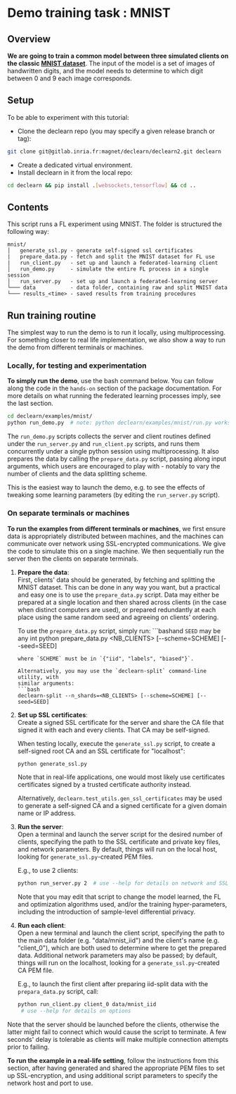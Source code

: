 # Demo training task : MNIST

## Overview

**We are going to train a common model between three simulated clients on the
classic [MNIST dataset](http://yann.lecun.com/exdb/mnist/)**. The input of the
model is a set of images of handwritten digits, and the model needs to
determine to which digit between $0$ and $9$ each image corresponds.

## Setup

To be able to experiment with this tutorial:

* Clone the declearn repo (you may specify a given release branch or tag):

```bash
git clone git@gitlab.inria.fr:magnet/declearn/declearn2.git declearn
```

* Create a dedicated virtual environment.
* Install declearn in it from the local repo:

```bash
cd declearn && pip install .[websockets,tensorflow] && cd ..
```

## Contents

This script runs a FL experiment using MNIST. The folder is structured
the following way:

```
mnist/
│   generate_ssl.py - generate self-signed ssl certificates
|   prepare_data.py - fetch and split the MNIST dataset for FL use
|   run_client.py   - set up and launch a federated-learning client
│   run_demo.py     - simulate the entire FL process in a single session
│   run_server.py   - set up and launch a federated-learning server
└─── data           - data folder, containing raw and split MNIST data
└─── results_<time> - saved results from training procedures
```

## Run training routine

The simplest way to run the demo is to run it locally, using multiprocessing.
For something closer to real life implementation, we also show a way to run
the demo from different terminals or machines.

### Locally, for testing and experimentation

**To simply run the demo**, use the bash command below. You can follow along
the code in the `hands-on` section of the package documentation. For more
details on what running the federated learning processes imply, see the last
section.

```bash
cd declearn/examples/mnist/
python run_demo.py  # note: python declearn/examples/mnist/run.py works as well
```

The `run_demo.py` scripts collects the server and client routines defined under
the `run_server.py` and `run_client.py` scripts, and runs them concurrently
under a single python session using multiprocessing. It also prepares the data
by calling the `prepare_data.py` script, passing along input arguments, which
users are encouraged to play with - notably to vary the number of clients and
the data splitting scheme.

This is the easiest way to launch the demo, e.g. to see the effects of
tweaking some learning parameters (by editing the `run_server.py` script).

### On separate terminals or machines

**To run the examples from different terminals or machines**,
we first ensure data is appropriately distributed between machines,
and the machines can communicate over network using SSL-encrypted
communications. We give the code to simulate this on a single machine.
We then sequentially run the server then the clients on separate terminals.

1. **Prepare the data**:<br/>
   First, clients' data should be generated, by fetching and splitting the
   MNIST dataset. This can be done in any way you want, but a practical and
   easy one is to use the `prepare_data.py` script. Data may either be
   prepared at a single location and then shared across clients (in the case
   when distinct computers are used), or prepared redundantly at each place
   using the same random seed and agreeing on clients' ordering.

   To use the `prepare_data.py` script, simply run:
   ```bashand `SEED` may be
   any int
   python prepare_data.py <NB_CLIENTS> [--scheme=SCHEME] [--seed=SEED]
   ```
   where `SCHEME` must be in `{"iid", "labels", "biased"}`.

   Alternatively, you may use the `declearn-split` command-line utility, with
   similar arguments:
   ```bash
   declearn-split --n_shards=<NB_CLIENTS> [--scheme=SCHEME] [--seed=SEED]
   ```

2. **Set up SSL certificates**:<br/>
   Create a signed SSL certificate for the server and share the CA file that
   signed it with each and every clients. That CA may be self-signed.

   When testing locally, execute the `generate_ssl.py` script, to create a
   self-signed root CA and an SSL certificate for "localhost":

   ```bash
   python generate_ssl.py
   ```

   Note that in real-life applications, one would most likely use certificates
   certificates signed by a trusted certificate authority instead.

   Alternatively, `declearn.test_utils.gen_ssl_certificates` may be used to
   generate a self-signed CA and a signed certificate for a given domain name
   or IP address.

3. **Run the server**:<br/>
   Open a terminal and launch the server script for the desired number of
   clients, specifying the path to the SSL certificate and private key files,
   and network parameters. By default, things will run on the local
   host, looking for `generate_ssl.py`-created PEM files.

   E.g., to use 2 clients:

    ```bash
    python run_server.py 2  # use --help for details on network and SSL options
    ```

    Note that you may edit that script to change the model learned, the FL
    and optimization algorithms used, and/or the training hyper-parameters,
    including the introduction of sample-level differential privacy.

3. **Run each client**:<br/>
   Open a new terminal and launch the client script, specifying the path to
   the main data folder (e.g. "data/mnist_iid") and the client's name (e.g.
   "client_0"), which are both used to determine where to get the prepared
   data. Additional network parameters may also be passed; by default, things
   will run on the localhost, looking for a `generate_ssl.py`-created CA PEM
   file.

   E.g., to launch the first client after preparing iid-split data with the
   `prepara_data.py` script, call:

    ```bash
    python run_client.py client_0 data/mnist_iid
     # use --help for details on options
    ```

Note that the server should be launched before the clients, otherwise the
latter might fail to connect which would cause the script to terminate. A
few seconds' delay is tolerable as clients will make multiple connection
attempts prior to failing.

**To run the example in a real-life setting**, follow the instructions from
this section, after having generated and shared the appropriate PEM files to
set up SSL-encryption, and using additional script parameters to specify the
network host and port to use.
